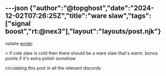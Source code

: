 ---json
{"author":"@topghost","date":"2024-12-02T07:26:25Z","title":"ware slaw","tags":["signal boost","rt:@nex3"],"layout":"layouts/post.njk"}
---
natalie [wrote](https://nex-3.com/blog/if-cole-slaw-is-cold-then/):

&#x3E; if cole slaw is cold then there should be a ware slaw that&#x27;s warm. bonus points if it&#x27;s extra polish somehow

circulating this post in all the relevant discords
